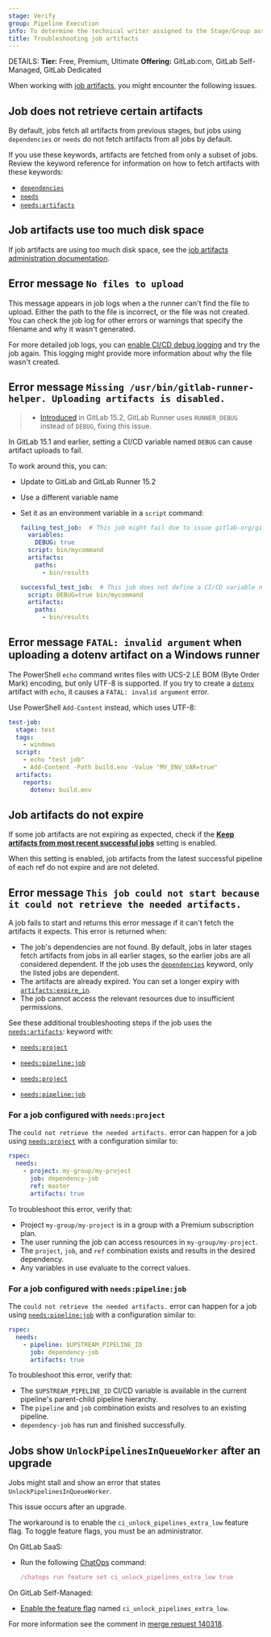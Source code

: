 ```yaml
---
stage: Verify
group: Pipeline Execution
info: To determine the technical writer assigned to the Stage/Group associated with this page, see https://handbook.gitlab.com/handbook/product/ux/technical-writing/#assignments
title: Troubleshooting job artifacts
---
```


DETAILS:
**Tier:** Free, Premium, Ultimate
**Offering:** GitLab.com, GitLab Self-Managed, GitLab Dedicated

When working with [job artifacts](job_artifacts.md), you might encounter the following issues.

## Job does not retrieve certain artifacts

By default, jobs fetch all artifacts from previous stages, but jobs using `dependencies`
or `needs` do not fetch artifacts from all jobs by default.

If you use these keywords, artifacts are fetched from only a subset of jobs. Review
the keyword reference for information on how to fetch artifacts with these keywords:

- [`dependencies`](../yaml/_index.md#dependencies)
- [`needs`](../yaml/_index.md#needs)
- [`needs:artifacts`](../yaml/_index.md#needsartifacts)

## Job artifacts use too much disk space

If job artifacts are using too much disk space, see the
[job artifacts administration documentation](../../administration/cicd/job_artifacts_troubleshooting.md#job-artifacts-using-too-much-disk-space).

## Error message `No files to upload`

This message appears in job logs when a the runner can't find the file to upload. Either
the path to the file is incorrect, or the file was not created. You can check the job
log for other errors or warnings that specify the filename and why it wasn't
generated.

For more detailed job logs, you can [enable CI/CD debug logging](../variables/_index.md#enable-debug-logging)
and try the job again. This logging might provide more information about why the file
wasn't created.

## Error message `Missing /usr/bin/gitlab-runner-helper. Uploading artifacts is disabled.`

> - [Introduced](https://gitlab.com/gitlab-org/gitlab-runner/-/issues/3068) in GitLab 15.2, GitLab Runner uses `RUNNER_DEBUG` instead of `DEBUG`, fixing this issue.

In GitLab 15.1 and earlier, setting a CI/CD variable named `DEBUG` can cause artifact uploads to fail.

To work around this, you can:

- Update to GitLab and GitLab Runner 15.2
- Use a different variable name
- Set it as an environment variable in a `script` command:

  ```yaml
  failing_test_job:  # This job might fail due to issue gitlab-org/gitlab-runner#3068
    variables:
      DEBUG: true
    script: bin/mycommand
    artifacts:
      paths:
        - bin/results

  successful_test_job:  # This job does not define a CI/CD variable named `DEBUG` and is not affected by the issue
    script: DEBUG=true bin/mycommand
    artifacts:
      paths:
        - bin/results
  ```

## Error message `FATAL: invalid argument` when uploading a dotenv artifact on a Windows runner

The PowerShell `echo` command writes files with UCS-2 LE BOM (Byte Order Mark) encoding,
but only UTF-8 is supported. If you try to create a [`dotenv`](../yaml/artifacts_reports.md)
artifact with `echo`, it causes a `FATAL: invalid argument` error.

Use PowerShell `Add-Content` instead, which uses UTF-8:

```yaml
test-job:
  stage: test
  tags:
    - windows
  script:
    - echo "test job"
    - Add-Content -Path build.env -Value "MY_ENV_VAR=true"
  artifacts:
    reports:
      dotenv: build.env
```

## Job artifacts do not expire

If some job artifacts are not expiring as expected, check if the
[**Keep artifacts from most recent successful jobs**](job_artifacts.md#keep-artifacts-from-most-recent-successful-jobs)
setting is enabled.

When this setting is enabled, job artifacts from the latest successful pipeline
of each ref do not expire and are not deleted.

## Error message `This job could not start because it could not retrieve the needed artifacts.`

A job fails to start and returns this error message if it can't fetch the artifacts
it expects. This error is returned when:

- The job's dependencies are not found. By default, jobs in later stages fetch artifacts
  from jobs in all earlier stages, so the earlier jobs are all considered dependent.
  If the job uses the [`dependencies`](../yaml/_index.md#dependencies) keyword, only
  the listed jobs are dependent.
- The artifacts are already expired. You can set a longer expiry with [`artifacts:expire_in`](../yaml/_index.md#artifactsexpire_in).
- The job cannot access the relevant resources due to insufficient permissions.

See these additional troubleshooting steps if the job uses the [`needs:artifacts`](../yaml/_index.md#needsartifacts):
keyword with:

- [`needs:project`](#for-a-job-configured-with-needsproject)
- [`needs:pipeline:job`](#for-a-job-configured-with-needspipelinejob)

- [`needs:project`](#for-a-job-configured-with-needsproject)
- [`needs:pipeline:job`](#for-a-job-configured-with-needspipelinejob)

### For a job configured with `needs:project`

The `could not retrieve the needed artifacts.` error can happen for a job using
[`needs:project`](../yaml/_index.md#needsproject) with a configuration similar to:

```yaml
rspec:
  needs:
    - project: my-group/my-project
      job: dependency-job
      ref: master
      artifacts: true
```

To troubleshoot this error, verify that:

- Project `my-group/my-project` is in a group with a Premium subscription plan.
- The user running the job can access resources in `my-group/my-project`.
- The `project`, `job`, and `ref` combination exists and results in the desired dependency.
- Any variables in use evaluate to the correct values.

### For a job configured with `needs:pipeline:job`

The `could not retrieve the needed artifacts.` error can happen for a job using
[`needs:pipeline:job`](../yaml/_index.md#needspipelinejob) with a configuration similar to:

```yaml
rspec:
  needs:
    - pipeline: $UPSTREAM_PIPELINE_ID
      job: dependency-job
      artifacts: true
```

To troubleshoot this error, verify that:

- The `$UPSTREAM_PIPELINE_ID` CI/CD variable is available in the current pipeline's
  parent-child pipeline hierarchy.
- The `pipeline` and `job` combination exists and resolves to an existing pipeline.
- `dependency-job` has run and finished successfully.

## Jobs show `UnlockPipelinesInQueueWorker` after an upgrade

Jobs might stall and show an error that states `UnlockPipelinesInQueueWorker`.

This issue occurs after an upgrade.

The workaround is to enable the `ci_unlock_pipelines_extra_low` feature flag.
To toggle feature flags, you must be an administrator.

On GitLab SaaS:

- Run the following [ChatOps](../chatops/index.md) command:

  ```ruby
  /chatops run feature set ci_unlock_pipelines_extra_low true
  ```

On GitLab Self-Managed:

- [Enable the feature flag](../../administration/feature_flags.md) named `ci_unlock_pipelines_extra_low`.

For more information see the comment in [merge request 140318](https://gitlab.com/gitlab-org/gitlab/-/merge_requests/140318#note_1718600424).
